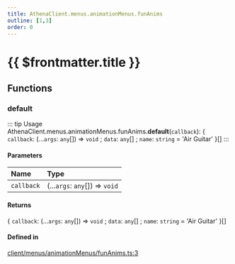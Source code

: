 ```yaml
---
title: AthenaClient.menus.animationMenus.funAnims
outline: [1,3]
order: 0
---
```


# {{ $frontmatter.title }}


## Functions

### default

::: tip Usage
AthenaClient.menus.animationMenus.funAnims.**default**(`callback`): { `callback`: (...`args`: `any`[]) => `void` ; `data`: `any`[] ; `name`: `string` = 'Air Guitar' }[]
:::

#### Parameters

| Name | Type |
| :------ | :------ |
| `callback` | (...`args`: `any`[]) => `void` |

#### Returns

{ `callback`: (...`args`: `any`[]) => `void` ; `data`: `any`[] ; `name`: `string` = 'Air Guitar' }[]

#### Defined in

[client/menus/animationMenus/funAnims.ts:3](https://github.com/Stuyk/altv-athena/blob/b36eb29/src/core/client/menus/animationMenus/funAnims.ts#L3)
